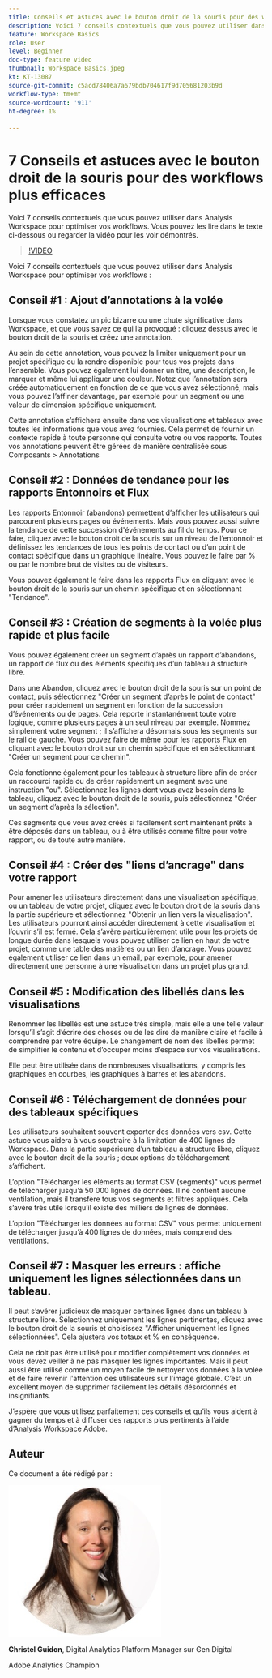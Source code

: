 ```yaml
---
title: Conseils et astuces avec le bouton droit de la souris pour des workflows plus efficaces
description: Voici 7 conseils contextuels que vous pouvez utiliser dans Analysis Workspace pour optimiser vos workflows.
feature: Workspace Basics
role: User
level: Beginner
doc-type: feature video
thumbnail: Workspace Basics.jpeg
kt: KT-13087
source-git-commit: c5acd78406a7a679bdb704617f9d705681203b9d
workflow-type: tm+mt
source-wordcount: '911'
ht-degree: 1%

---
```



# 7 Conseils et astuces avec le bouton droit de la souris pour des workflows plus efficaces

Voici 7 conseils contextuels que vous pouvez utiliser dans Analysis Workspace pour optimiser vos workflows. Vous pouvez les lire dans le texte ci-dessous ou regarder la vidéo pour les voir démontrés.

>[!VIDEO](https://video.tv.adobe.com/v/3417736/?quality=12&learn=on)

Voici 7 conseils contextuels que vous pouvez utiliser dans Analysis Workspace pour optimiser vos workflows :

## Conseil #1 : Ajout d’annotations à la volée

Lorsque vous constatez un pic bizarre ou une chute significative dans Workspace, et que vous savez ce qui l’a provoqué : cliquez dessus avec le bouton droit de la souris et créez une annotation.

Au sein de cette annotation, vous pouvez la limiter uniquement pour un projet spécifique ou la rendre disponible pour tous vos projets dans l’ensemble. Vous pouvez également lui donner un titre, une description, le marquer et même lui appliquer une couleur. Notez que l’annotation sera créée automatiquement en fonction de ce que vous avez sélectionné, mais vous pouvez l’affiner davantage, par exemple pour un segment ou une valeur de dimension spécifique uniquement.

Cette annotation s’affichera ensuite dans vos visualisations et tableaux avec toutes les informations que vous avez fournies. Cela permet de fournir un contexte rapide à toute personne qui consulte votre ou vos rapports. Toutes vos annotations peuvent être gérées de manière centralisée sous Composants > Annotations

## Conseil #2 : Données de tendance pour les rapports Entonnoirs et Flux

Les rapports Entonnoir (abandons) permettent d’afficher les utilisateurs qui parcourent plusieurs pages ou événements. Mais vous pouvez aussi suivre la tendance de cette succession d&#39;événements au fil du temps. Pour ce faire, cliquez avec le bouton droit de la souris sur un niveau de l’entonnoir et définissez les tendances de tous les points de contact ou d’un point de contact spécifique dans un graphique linéaire. Vous pouvez le faire par % ou par le nombre brut de visites ou de visiteurs.

Vous pouvez également le faire dans les rapports Flux en cliquant avec le bouton droit de la souris sur un chemin spécifique et en sélectionnant &quot;Tendance&quot;.

## Conseil #3 : Création de segments à la volée plus rapide et plus facile

Vous pouvez également créer un segment d’après un rapport d’abandons, un rapport de flux ou des éléments spécifiques d’un tableau à structure libre.

Dans une Abandon, cliquez avec le bouton droit de la souris sur un point de contact, puis sélectionnez &quot;Créer un segment d’après le point de contact&quot; pour créer rapidement un segment en fonction de la succession d’événements ou de pages. Cela reporte instantanément toute votre logique, comme plusieurs pages à un seul niveau par exemple. Nommez simplement votre segment ; il s’affichera désormais sous les segments sur le rail de gauche. Vous pouvez faire de même pour les rapports Flux en cliquant avec le bouton droit sur un chemin spécifique et en sélectionnant &quot;Créer un segment pour ce chemin&quot;.

Cela fonctionne également pour les tableaux à structure libre afin de créer un raccourci rapide ou de créer rapidement un segment avec une instruction &quot;ou&quot;. Sélectionnez les lignes dont vous avez besoin dans le tableau, cliquez avec le bouton droit de la souris, puis sélectionnez &quot;Créer un segment d’après la sélection&quot;.

Ces segments que vous avez créés si facilement sont maintenant prêts à être déposés dans un tableau, ou à être utilisés comme filtre pour votre rapport, ou de toute autre manière.

## Conseil #4 : Créer des &quot;liens d’ancrage&quot; dans votre rapport

Pour amener les utilisateurs directement dans une visualisation spécifique, ou un tableau de votre projet, cliquez avec le bouton droit de la souris dans la partie supérieure et sélectionnez &quot;Obtenir un lien vers la visualisation&quot;. Les utilisateurs pourront ainsi accéder directement à cette visualisation et l’ouvrir s’il est fermé. Cela s’avère particulièrement utile pour les projets de longue durée dans lesquels vous pouvez utiliser ce lien en haut de votre projet, comme une table des matières ou un lien d’ancrage. Vous pouvez également utiliser ce lien dans un email, par exemple, pour amener directement une personne à une visualisation dans un projet plus grand.

## Conseil #5 : Modification des libellés dans les visualisations

Renommer les libellés est une astuce très simple, mais elle a une telle valeur lorsqu’il s’agit d’écrire des choses ou de les dire de manière claire et facile à comprendre par votre équipe. Le changement de nom des libellés permet de simplifier le contenu et d’occuper moins d’espace sur vos visualisations.

Elle peut être utilisée dans de nombreuses visualisations, y compris les graphiques en courbes, les graphiques à barres et les abandons.

## Conseil #6 : Téléchargement de données pour des tableaux spécifiques

Les utilisateurs souhaitent souvent exporter des données vers csv. Cette astuce vous aidera à vous soustraire à la limitation de 400 lignes de Workspace. Dans la partie supérieure d’un tableau à structure libre, cliquez avec le bouton droit de la souris ; deux options de téléchargement s’affichent.

L’option &quot;Télécharger les éléments au format CSV (segments)&quot; vous permet de télécharger jusqu’à 50 000 lignes de données.  Il ne contient aucune ventilation, mais il transfère tous vos segments et filtres appliqués. Cela s’avère très utile lorsqu’il existe des milliers de lignes de données.

L’option &quot;Télécharger les données au format CSV&quot; vous permet uniquement de télécharger jusqu’à 400 lignes de données, mais comprend des ventilations.

## Conseil #7 : Masquer les erreurs : affiche uniquement les lignes sélectionnées dans un tableau.

Il peut s’avérer judicieux de masquer certaines lignes dans un tableau à structure libre. Sélectionnez uniquement les lignes pertinentes, cliquez avec le bouton droit de la souris et choisissez &quot;Afficher uniquement les lignes sélectionnées&quot;. Cela ajustera vos totaux et % en conséquence.

Cela ne doit pas être utilisé pour modifier complètement vos données et vous devez veiller à ne pas masquer les lignes importantes. Mais il peut aussi être utilisé comme un moyen facile de nettoyer vos données à la volée et de faire revenir l&#39;attention des utilisateurs sur l&#39;image globale. C’est un excellent moyen de supprimer facilement les détails désordonnés et insignifiants.

J’espère que vous utilisez parfaitement ces conseils et qu’ils vous aident à gagner du temps et à diffuser des rapports plus pertinents à l’aide d’Analysis Workspace Adobe.

## Auteur

Ce document a été rédigé par :

![Christel Guidon](assets/christel-guidon.jpg)

**Christel Guidon**, Digital Analytics Platform Manager sur Gen Digital

Adobe Analytics Champion
